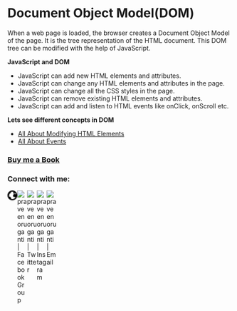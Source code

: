 # Document Object Model(DOM)

When a web page is loaded, the browser creates a Document Object Model of the page. It is the tree representation of the HTML document. This DOM tree can be modified with the help of JavaScript.

**JavaScript and DOM**

- JavaScript can add new HTML elements and attributes.
- JavaScript can change any HTML elements and attributes in the page.
- JavaScript can change all the CSS styles in the page.
- JavaScript can remove existing HTML elements and attributes.
- JavaScript can add and listen to HTML events like onClick, onScroll etc.

**Lets see different concepts in DOM**

- [All About Modifying HTML Elements](https://praveenoruganti.github.io/praveenoruganti-vanilla-js/8_Document%20Object%20Model(DOM)/1_HTML%20Elements)
- [All About Events](https://praveenoruganti.github.io/praveenoruganti-vanilla-js/8_Document%20Object%20Model(DOM)/2_Events)


### [Buy me a Book](https://www.buymeacoffee.com/praveenoruganti)

### Connect with me:

[<img align="left" alt="praveenorugantitech.blogspot.com" width="22px" src="https://raw.githubusercontent.com/iconic/open-iconic/master/svg/globe.svg" />][website]
[<img align="left" alt="praveenoruganti | Facebook Group" width="22px" src="https://cdn.jsdelivr.net/npm/simple-icons@v3/icons/facebook.svg" />][facebookgroup]
[<img align="left" alt="praveenoruganti | Twitter" width="22px" src="https://cdn.jsdelivr.net/npm/simple-icons@v3/icons/twitter.svg" />][twitter]
[<img align="left" alt="praveenoruganti | Instagram" width="22px" src="https://cdn.jsdelivr.net/npm/simple-icons@v3/icons/instagram.svg" />][instagram]
[<img align="left" alt="praveenoruganti | Email" width="22px" src="https://cdn.jsdelivr.net/npm/simple-icons@v3/icons/gmail.svg" />][email]

<br/>

[website]: https://praveenorugantitech.blogspot.com
[twitter]: https://mobile.twitter.com/praveenoruganti
[facebookgroup]: https://www.facebook.com/groups/praveenorugantitech
[instagram]: https://instagram.com/praveenorugantitech
[email]: mailto:praveenorugantitech@gmail.com
